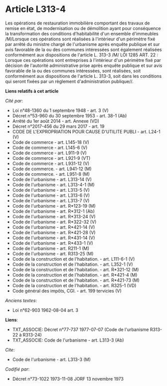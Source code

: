 # Article L313-4

Les opérations de restauration immobilière comportant des travaux de remise en état, de modernisation ou de démolition ayant
pour conséquence la transformation des conditions d'habitabilité d'un ensemble d'immeubles /M/Lorsque ces opérations sont
réalisées à l'intérieur d'un périmètre fixé par arrêté du ministre chargé de l'urbanisme après enquête publique et sur avis
favorable de la ou des communes intéressées sont également réalisées conformément aux dispositions de l'article L. 313-3 /M/
LOI  1285 ART. 22 : Lorsque ces opérations sont entreprises à l'intérieur d'un périmètre fixé par décision de l'autorité
administrative prise après enquête publique et sur avis favorable de la ou des communes intéressées, sont réalisées, soit
conformément aux dispositions de l'article L. 313-3, soit dans les conditions qui seront fixées par un règlement
d'administration publique//.

**Liens relatifs à cet article**

_Cité par_:

  - Loi n°48-1360 du 1 septembre 1948 - art. 3 (V)
  - Décret n°53-960 du 30 septembre 1953 - art. 38-1 (Ab)
  - Arrêté du 1er août 2014 - art. Annexe (VD)
  - Décret n°2017-456 du 29 mars 2017 - art. 19
  - CODE DE L'EXPROPRIATION POUR CAUSE D'UTILITE PUBLI - art. L24-1 (V)
  - Code de commerce - art. L145-18 (V)
  - Code de commerce - art. L145-6 (V)
  - Code de commerce - art. L911-9 (V)
  - Code de commerce - art. L921-9 (VT)
  - Code de commerce - art. L931-12 (V)
  - Code de commerce. - art. L941-12 (M)
  - Code de commerce. - art. L951-8 (M)
  - Code de l'urbanisme - art. L313-14 (V)
  - Code de l'urbanisme - art. L313-4-1 (M)
  - Code de l'urbanisme - art. L313-5 (V)
  - Code de l'urbanisme - art. L313-6 (V)
  - Code de l'urbanisme - art. L313-7 (V)
  - Code de l'urbanisme - art. R*123-19 (M)
  - Code de l'urbanisme - art. R*312-1 (Ab)
  - Code de l'urbanisme - art. R*313-24 (V)
  - Code de l'urbanisme - art. R*322-32 (V)
  - Code de l'urbanisme - art. R*421-14 (V)
  - Code de l'urbanisme - art. R*421-28 (V)
  - Code de l'urbanisme - art. R*431-14 (V)
  - Code de l'urbanisme - art. R*433-1 (V)
  - Code de l'urbanisme - art. R211-1 (M)
  - Code de l'urbanisme - art. R313-25 (M)
  - Code de la construction et de l'habitation. - art. L111-6-1 (V)
  - Code de la construction et de l'habitation. - art. L352-1 (V)
  - Code de la construction et de l'habitation. - art. R*321-12 (M)
  - Code de la construction et de l'habitation. - art. R*421-4 (M)
  - Code de la construction et de l'habitation. - art. R*421-73 (M)
  - Code de la construction et de l'habitation. - art. R325-1 (VD)
  - Code général des impôts, CGI. - art. 199 tervicies (V)

_Anciens textes_:

  - Loi n°62-903 1962-08-04 art. 3

**Liens**:

  - TXT_ASSOCIE: Décret n°77-737 1977-07-07 (Code de l'urbanisme R313-22 à R313-24)
  - TXT_ASSOCIE: Code de l'urbanisme - art. L313-3 (Ab)

_Cite_:

  - Code de l'urbanisme - art. L313-3 (M)

_Codifié par_:

  - Décret n°73-1022 1973-11-08 JORF 13 novembre 1973
